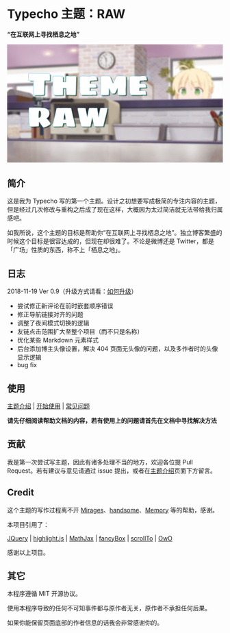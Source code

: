 # Typecho 主题：RAW

**“在互联网上寻找栖息之地”**

![](https://raw.githubusercontent.com/AlanDecode/Typecho-Theme-RAW/master/screenshot.png)

## 简介

这是我为 Typecho 写的第一个主题。设计之初想要写成极简的专注内容的主题，但是经过几次修改与重构之后成了现在这样，大概因为太过简洁就无法带给我归属感吧。

如我所说，这个主题的目标是帮助你“在互联网上寻找栖息之地”。独立博客繁盛的时候这个目标是很容达成的，但现在却很难了。不论是微博还是 Twitter，都是「广场」性质的东西，称不上「栖息之地」。

## 日志

2018-11-19 Ver 0.9（升级方式请看：[如何升级](https://github.com/AlanDecode/Typecho-Theme-RAW/wiki/%E5%B8%B8%E8%A7%81%E9%97%AE%E9%A2%98#%E5%A6%82%E4%BD%95%E5%8D%87%E7%BA%A7)）

* 尝试修正新评论在前时嵌套顺序错误
* 修正导航链接对齐的问题
* 调整了夜间模式切换的逻辑
* 友链点击范围扩大至整个项目（而不只是名称）
* 优化某些 Markdown 元素样式
* 后台添加博主头像设置，解决 404 页面无头像的问题，以及多作者时的头像显示逻辑
* bug fix

## 使用

[主题介绍](https://blog.imalan.cn/archives/163/) | [开始使用](https://github.com/AlanDecode/Typecho-Theme-RAW/wiki/%E5%BC%80%E5%A7%8B%E4%BD%BF%E7%94%A8) | [常见问题](https://github.com/AlanDecode/Typecho-Theme-RAW/wiki/%E5%B8%B8%E8%A7%81%E9%97%AE%E9%A2%98)

**请先仔细阅读帮助文档的内容，若有使用上的问题请首先在文档中寻找解决方法**

## 贡献

我是第一次尝试写主题，因此有诸多处理不当的地方，欢迎各位提 Pull Request。若有建议与意见请通过 issue 提出，或者在[主题介绍](https://blog.imalan.cn/archives/163/)页面下方留言。

## Credit

这个主题的写作过程离不开 [Mirages](https://get233.com/archives/mirages-intro.html)、[handsome](https://www.ihewro.com/archives/489/)、[Memory](https://shawnzeng.com/wordpress-theme-memory.html) 等的帮助，感谢。

本项目引用了：

[JQuery](https://github.com/jquery/jquery) | [highlight.js](https://highlightjs.org/) | [MathJax](https://www.mathjax.org/) | [fancyBox](http://fancyapps.com/fancybox/3/) | [scrollTo](http://demos.flesler.com/jquery/scrollTo/) | [OwO](https://github.com/DIYgod/OwO)

感谢以上项目。

## 其它

本程序遵循 MIT 开源协议。

使用本程序导致的任何不可知事件都与原作者无关，原作者不承担任何后果。

如果你能保留页面底部的作者信息的话我会非常感谢你的。
